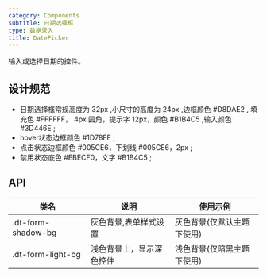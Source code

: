 ```yaml
---
category: Components
subtitle: 日期选择框
type: 数据录入
title: DatePicker
---
```


输入或选择日期的控件。

## 设计规范

- 日期选择框常规高度为 32px ,小尺寸的高度为 24px ,边框颜色 #D8DAE2 , 填充色 #FFFFFF， 4px 圆角，提示字 12px，颜色 #B1B4C5 ,输入颜色 #3D446E ;
- hover状态边框颜色 #1D78FF ;
- 点击状态边框颜色 #005CE6，下划线 #005CE6，2px ;
- 禁用状态底色 #EBECF0，文字 #B1B4C5 ;

## API

|类名  |说明  |使用示例  |
|---------|---------|---------|
|.dt-form-shadow-bg  | 灰色背景,表单样式设置   | 灰色背景(仅默认主题下使用)   |
|.dt-form-light-bg  | 浅色背景上，显示深色控件   | 浅色背景(仅暗黑主题下使用)   |
